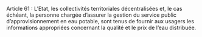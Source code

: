 Article 61 : L’Etat, les collectivités territoriales décentralisées et, le cas échéant, la personne chargée d’assurer la gestion du service public d’approvisionnement en eau potable, sont tenus de fournir aux usagers les informations appropriées concernant la qualité et le prix de l’eau distribuée.